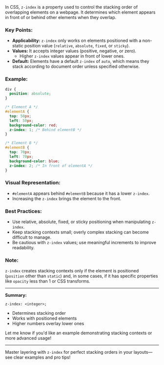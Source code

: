 In CSS, `z-index` is a property used to control the stacking order of overlapping elements on a webpage. It determines which element appears in front of or behind other elements when they overlap.

### Key Points:
- **Applicability:** `z-index` only works on elements positioned with a non-static position value (`relative`, `absolute`, `fixed`, or `sticky`).
- **Values:** It accepts integer values (positive, negative, or zero).
  - Higher `z-index` values appear in front of lower ones.
- **Default:** Elements have a default `z-index` of `auto`, which means they stack according to document order unless specified otherwise.

### Example:
```css
div {
  position: absolute;
}

/* Element A */
#elementA {
  top: 50px;
  left: 50px;
  background-color: red;
  z-index: 1; /* Behind elementB */
}

/* Element B */
#elementB {
  top: 70px;
  left: 70px;
  background-color: blue;
  z-index: 2; /* In front of elementA */
}
```

### Visual Representation:
- `#elementA` appears behind `#elementB` because it has a lower `z-index`.
- Increasing the `z-index` brings the element to the front.

### Best Practices:
- Use relative, absolute, fixed, or sticky positioning when manipulating `z-index`.
- Keep stacking contexts small; overly complex stacking can become difficult to manage.
- Be cautious with `z-index` values; use meaningful increments to improve readability.

### Note:
`z-index` creates stacking contexts only if the element is positioned (`position` other than `static`) and, in some cases, if it has specific properties like `opacity` less than 1 or CSS transforms.

---

**Summary:**
```plaintext
z-index: <integer>;
```
- Determines stacking order
- Works with positioned elements
- Higher numbers overlay lower ones

Let me know if you'd like an example demonstrating stacking contexts or more advanced usage!

---
Master layering with `z-index` for perfect stacking orders in your layouts—see clear examples and pro tips!